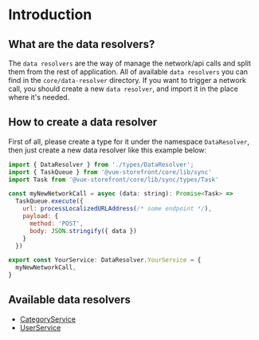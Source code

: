 # Introduction

## What are the data resolvers?

The `data resolvers` are the way of manage the network/api calls and split them from the rest of application. All of available `data resolvers` you can find in the `core/data-resolver` directory.
If you want to trigger a network call, you should create a new `data resolver`, and import it in the place where it's needed.

## How to create a data resolver
First of all, please create a type for it under the namespace `DataResolver`, then just create a new data resolver like this example below:


```js
import { DataResolver } from './types/DataResolver';
import { TaskQueue } from '@vue-storefront/core/lib/sync'
import Task from '@vue-storefront/core/lib/sync/types/Task'

const myNewNetworkCall = async (data: string): Promise<Task> =>
  TaskQueue.execute({
    url: processLocalizedURLAddress(/* some endpoint */),
    payload: {
      method: 'POST',
      body: JSON.stringify({ data })
    }
  })

export const YourService: DataResolver.YourService = {
  myNewNetworkCall,
}
```

## Available data resolvers

- [CategoryService](category-service.md)
- [UserService](user-service.md)
